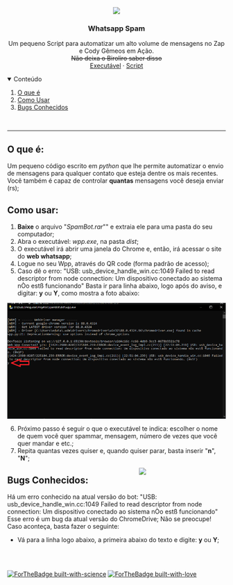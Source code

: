 <p align="center">
  <img align='center' src="https://media.giphy.com/media/QtvHd6lI9q4iydr59B/giphy.gif" width="90">
    <h3 align="center"> Whatsapp Spam </h3>
    </p>
    
<p align="center">
  Um pequeno Script para automatizar um alto volume de mensagens no Zap e Cody Gêmeos em Ação.
    <br />
  <s> Não deixa o Biroliro saber disso </s>
  <br />
  <a href="https://github.com/Ttytamaki/Wpp_SpamBot/tree/main/SpamBot.exe">Executável</a>
    ·
    <a href="https://github.com/Ttytamaki/Wpp_SpamBot/tree/main/Script">Script</a>
  </p>
</p>


<!-- TABLE OF CONTENTS -->
<details open="open">
  <summary>Conteúdo</summary>
  <ol>
    <li>
      <a href="#o-que-é">O que é</a>
    </li>
    <li>
      <a href="#como-usar">Como Usar</a>
    </li>
    <li><a href="#bugs-conhecidos">Bugs Conhecidos</a></li>
  </ol>
</details>

<br />

******



## O que é:
Um pequeno código escrito em *python* que lhe permite automatizar o envio de mensagens para qualquer contato que esteja dentre os mais recentes.
<br />
Você também é capaz de controlar **quantas** mensagens você deseja enviar (rs);
<br />


## Como usar:
1) **Baixe** o arquivo "*SpamBot.rar*"" e extraia ele para uma pasta do seu computador;
2) Abra o executável: *wpp.exe*, na pasta *dist*;
3) O executável irá abrir uma janela do Chrome e, então, irá acessar o site do **web whatsapp**;
4) Logue no seu Wpp, através do QR code (forma padrão de acesso);
5) Caso dê o erro: 
"USB: usb_device_handle_win.cc:1049 Failed to read descriptor from node connection: Um dispositivo conectado ao sistema nÒo estß funcionando"
Basta ir para linha abaixo, logo após do aviso, e digitar: **y** ou **Y**, como mostra a foto abaixo:

<p align="center">
  <img align='center' src="img/1.png">
    </p>
    
6) Próximo passo é seguir o que o executável te indica: escolher o nome de quem você quer spammar, mensagem, número de vezes que você quer mandar e etc.;
7) Repita quantas vezes quiser e, quando quiser parar, basta inserir "**n**", "**N**";


<img align='right' src="https://media.giphy.com/media/Ll22OhMLAlVDb8UQWe/giphy.gif" width="200">


## Bugs Conhecidos:
Há um erro conhecido na atual versão do bot:
"USB: usb_device_handle_win.cc:1049 Failed to read descriptor from node connection: Um dispositivo conectado ao sistema nÒo estß funcionando"
Esse erro é um bug da atual versão do ChromeDrive;
Não se preocupe! Caso aconteça, basta fazer o seguinte:
- Vá para a linha logo abaixo, a primeira abaixo do texto e digite: **y** ou **Y**;

<br />

<br />


[![ForTheBadge built-with-science](http://ForTheBadge.com/images/badges/built-with-science.svg)](https://GitHub.com/Naereen/)
[![ForTheBadge built-with-love](http://ForTheBadge.com/images/badges/built-with-love.svg)](https://GitHub.com/Naereen/)


